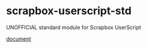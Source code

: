 # scrapbox-userscript-std

UNOFFICIAL standard module for Scrapbox UserScript

[document](https://doc.deno.land/https://raw.githubusercontent.com/takker99/scrapbox-userscript-std/0.14.6/mod.ts)
